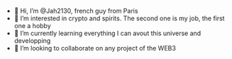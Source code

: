 - 👋 Hi, I’m @Jah2130, french guy from Paris
- 👀 I’m interested in crypto and spirits. The second one is my job, the first one a hobby
- 🌱 I’m currently learning everything I can avout this universe and developping
- 💞️ I’m looking to collaborate on any project of the WEB3


<!---
Jah2130/Jah2130 is a ✨ special ✨ repository because its `README.md` (this file) appears on your GitHub profile.
You can click the Preview link to take a look at your changes.
--->
